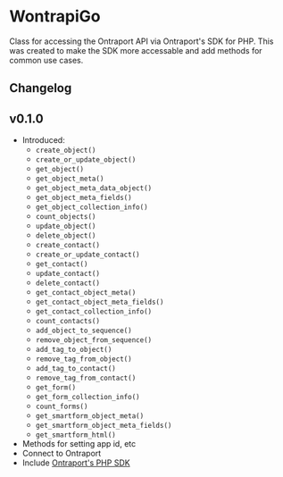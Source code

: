 # WontrapiGo

 Class for accessing the Ontraport API via Ontraport's SDK for PHP. 
 This was created to make the SDK more accessable and add methods for common use cases.

## Changelog

## v0.1.0 

* Introduced:
	* ``` create_object() ```
	* ``` create_or_update_object() ```
	* ``` get_object() ```
	* ``` get_object_meta() ```
	* ``` get_object_meta_data_object() ```
	* ``` get_object_meta_fields() ```
	* ``` get_object_collection_info() ```
	* ``` count_objects() ```
	* ``` update_object() ```
	* ``` delete_object() ```
	* ``` create_contact() ```
	* ``` create_or_update_contact() ```
	* ``` get_contact() ```
	* ``` update_contact() ```
	* ``` delete_contact() ```
	* ``` get_contact_object_meta() ```
	* ``` get_contact_object_meta_fields() ```
	* ``` get_contact_collection_info() ```
	* ``` count_contacts() ```
	* ``` add_object_to_sequence() ```
	* ``` remove_object_from_sequence() ```
	* ``` add_tag_to_object() ```
	* ``` remove_tag_from_object() ```
	* ``` add_tag_to_contact() ```
	* ``` remove_tag_from_contact() ```
	* ``` get_form() ```
	* ``` get_form_collection_info() ```
	* ``` count_forms() ```
	* ``` get_smartform_object_meta() ```
	* ``` get_smartform_object_meta_fields() ```
	* ``` get_smartform_html() ```
* Methods for setting app id, etc
* Connect to Ontraport
* Include [Ontraport's PHP SDK](https://github.com/Ontraport/SDK-PHP) 
